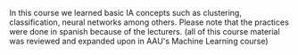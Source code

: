In this course we learned basic IA concepts such as clustering, classification, neural networks among others. Please note that the practices were done in spanish
because of the lecturers. (all of this course material was reviewed and expanded upon in AAU's Machine Learning course)
